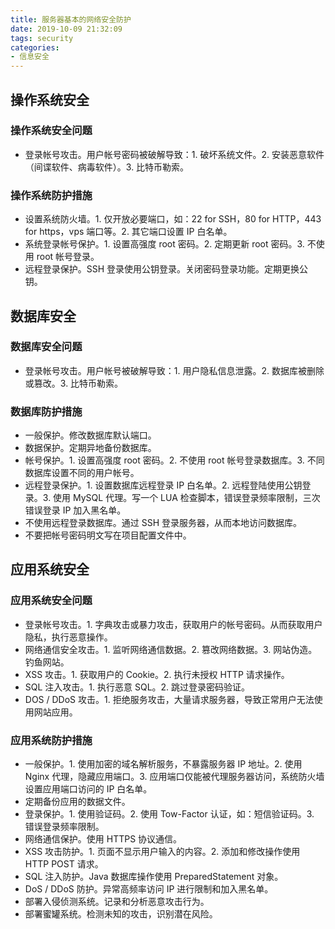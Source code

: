 ```yaml
---
title: 服务器基本的网络安全防护
date: 2019-10-09 21:32:09
tags: security
categories:
- 信息安全
---
```




## 操作系统安全

### 操作系统安全问题

- 登录帐号攻击。用户帐号密码被破解导致：1. 破坏系统文件。2. 安装恶意软件（间谍软件、病毒软件）。3. 比特币勒索。

### 操作系统防护措施

- 设置系统防火墙。1. 仅开放必要端口，如：22 for SSH，80 for HTTP，443 for https，vps 端口等。2. 其它端口设置 IP 白名单。
- 系统登录帐号保护。1. 设置高强度 root 密码。2. 定期更新 root 密码。3. 不使用 root 帐号登录。
- 远程登录保护。SSH 登录使用公钥登录。关闭密码登录功能。定期更换公钥。



## 数据库安全

### 数据库安全问题

- 登录帐号攻击。用户帐号被破解导致：1. 用户隐私信息泄露。2. 数据库被删除或篡改。3. 比特币勒索。

### 数据库防护措施

- 一般保护。修改数据库默认端口。
- 数据保护。定期异地备份数据库。
- 帐号保护。1. 设置高强度 root 密码。2. 不使用 root 帐号登录数据库。3. 不同数据库设置不同的用户帐号。
- 远程登录保护。1. 设置数据库远程登录 IP 白名单。2. 远程登陆使用公钥登录。3. 使用 MySQL 代理。写一个 LUA 检查脚本，错误登录频率限制，三次错误登录 IP 加入黑名单。
- 不使用远程登录数据库。通过 SSH 登录服务器，从而本地访问数据库。
- 不要把帐号密码明文写在项目配置文件中。



## 应用系统安全

### 应用系统安全问题

- 登录帐号攻击。1. 字典攻击或暴力攻击，获取用户的帐号密码。从而获取用户隐私，执行恶意操作。
- 网络通信安全攻击。1. 监听网络通信数据。2. 篡改网络数据。3. 网站伪造。钓鱼网站。
- XSS 攻击。1. 获取用户的 Cookie。2. 执行未授权 HTTP 请求操作。
- SQL 注入攻击。1. 执行恶意 SQL。2. 跳过登录密码验证。
- DOS / DDoS 攻击。1. 拒绝服务攻击，大量请求服务器，导致正常用户无法使用网站应用。

### 应用系统防护措施

- 一般保护。1. 使用加密的域名解析服务，不暴露服务器 IP 地址。2. 使用 Nginx 代理，隐藏应用端口。3. 应用端口仅能被代理服务器访问，系统防火墙设置应用端口访问的 IP 白名单。
- 定期备份应用的数据文件。
- 登录保护。1. 使用验证码。2. 使用 Tow-Factor 认证，如：短信验证码。3. 错误登录频率限制。
- 网络通信保护。使用 HTTPS 协议通信。
- XSS 攻击防护。1. 页面不显示用户输入的内容。2. 添加和修改操作使用 HTTP POST 请求。
- SQL 注入防护。Java 数据库操作使用 PreparedStatement 对象。
- DoS / DDoS 防护。异常高频率访问 IP 进行限制和加入黑名单。
- 部署入侵侦测系统。记录和分析恶意攻击行为。
- 部署蜜罐系统。检测未知的攻击，识别潜在风险。